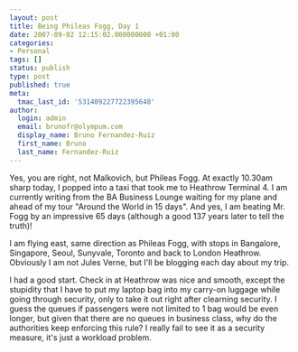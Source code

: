 ```yaml
---
layout: post
title: Being Phileas Fogg, Day 1
date: 2007-09-02 12:15:02.000000000 +01:00
categories:
- Personal
tags: []
status: publish
type: post
published: true
meta:
  tmac_last_id: '531409227722395648'
author:
  login: admin
  email: brunofr@olympum.com
  display_name: Bruno Fernandez-Ruiz
  first_name: Bruno
  last_name: Fernandez-Ruiz
---
```


Yes, you are right, not Malkovich, but Phileas Fogg. At exactly
10.30am sharp today, I popped into a taxi that took me to Heathrow
Terminal 4. I am currently writing from the BA Business Lounge waiting
for my plane and ahead of my tour "Around the World in 15 days". And
yes, I am beating Mr. Fogg by an impressive 65 days (although a good
137 years later to tell the truth)!

<p>I am flying east, same direction as Phileas Fogg, with stops in
Bangalore, Singapore, Seoul, Sunyvale, Toronto and back to London
Heathrow. Obviously I am not Jules Verne, but I'll be blogging each
day about my trip.</p> <p>I had a good start. Check in at Heathrow was
nice and smooth, except the stupidity that I have to put my laptop bag
into my carry-on luggage while going through security, only to take it
out right after clearning security. I guess the queues if passengers
were not limited to 1 bag would be even longer, but given that there
are no queues in business class, why do the authorities keep enforcing
this rule? I really fail to see it as a security measure, it's just a
workload problem.</p>
